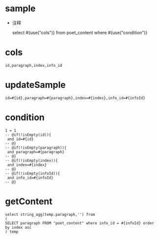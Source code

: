 
sample
===
* 注释

	select #{use("cols")} from poet_content  where  #{use("condition")}

cols
===
	id,paragraph,index,info_id

updateSample
===
	
	id=#{id},paragraph=#{paragraph},index=#{index},info_id=#{infoId}

condition
===

	1 = 1  
	-- @if(!isEmpty(id)){
	 and id=#{id}
	-- @}
	-- @if(!isEmpty(paragraph)){
	 and paragraph=#{paragraph}
	-- @}
	-- @if(!isEmpty(index)){
	 and index=#{index}
	-- @}
	-- @if(!isEmpty(infoId)){
	 and info_id=#{infoId}
	-- @}
	
getContent
===
    select string_agg(temp.paragraph,'') from 
    (
    SELECT paragraph FROM "poet_content" where info_id = #{infoId} order by index asc
    ) temp	
